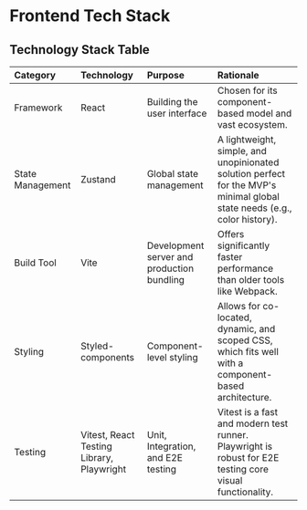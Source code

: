 # Frontend Tech Stack

## Technology Stack Table

| Category | Technology | Purpose | Rationale |
| :--- | :--- | :--- | :--- |
| Framework | React | Building the user interface | Chosen for its component-based model and vast ecosystem. |
| State Management | Zustand | Global state management | A lightweight, simple, and unopinionated solution perfect for the MVP's minimal global state needs (e.g., color history). |
| Build Tool | Vite | Development server and production bundling | Offers significantly faster performance than older tools like Webpack. |
| Styling | Styled-components | Component-level styling | Allows for co-located, dynamic, and scoped CSS, which fits well with a component-based architecture. |
| Testing | Vitest, React Testing Library, Playwright | Unit, Integration, and E2E testing | Vitest is a fast and modern test runner. Playwright is robust for E2E testing core visual functionality. |

